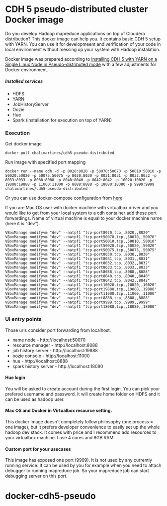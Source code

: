 # CDH 5 pseudo-distributed cluster Docker image

Do you develop Hadoop mapreduce applications on top of Cloudera distribution? This docker image can help you. It contains basic CDH 5 setup with YARN. You can use it for developmeent and verification of your code in local environment without messing up your system with Hadoop instalation.

Docker image was prepared according to [Installing CDH 5 with YARN on a Single Linux Node in Pseudo-distributed mode](http://www.cloudera.com/content/cloudera-content/cloudera-docs/CDH5/latest/CDH5-Quick-Start/cdh5qs_yarn_pseudo.html) with a few adjustments for Docker environment.

##### Installed services
* HDFS
* YARN
* JobHistoryServer
* Oozie
* Hue
* Spark (installation for execution on top of YARN)

### Execution
Get docker image

    docker pull chalimartines/cdh5-pseudo-distributed

Run image with specified port mapping

    docker run --name cdh -d -p 8020:8020 -p 50070:50070 -p 50010:50010 -p 50020:50020 -p 50075:50075 -p 8030:8030 -p 8031:8031 -p 8032:8032 -p 8033:8033 -p 8088:8088 -p 8040:8040 -p 8042:8042 -p 10020:10020 -p 19888:19888 -p 11000:11000 -p 8888:8888 -p 18080:18080 -p 9999:9999 chalimartines/cdh5-pseudo-distributed

 Or you can use docker-compose configuration from [here](https://github.com/chali/cdh5-pseudo-distributed-cluster-docker-compose)
  
If you are Mac OS user with docker machine with virtualbox driver and you would like to get from your local system to a cdh container add these port forwardings. Name of virtual machine is equal to your docker machine name (here it is "dev").

	VBoxManage modifyvm "dev" --natpf1 "tcp-port8020,tcp,,8020,,8020"
	VBoxManage modifyvm "dev" --natpf1 "tcp-port50070,tcp,,50070,,50070"
	VBoxManage modifyvm "dev" --natpf1 "tcp-port50010,tcp,,50010,,50010"
	VBoxManage modifyvm "dev" --natpf1 "tcp-port50020,tcp,,50020,,50020"
	VBoxManage modifyvm "dev" --natpf1 "tcp-port50075,tcp,,50075,,50075"
	VBoxManage modifyvm "dev" --natpf1 "tcp-port8030,tcp,,8030,,8030"
	VBoxManage modifyvm "dev" --natpf1 "tcp-port8031,tcp,,8031,,8031"
	VBoxManage modifyvm "dev" --natpf1 "tcp-port8032,tcp,,8032,,8032"
	VBoxManage modifyvm "dev" --natpf1 "tcp-port8033,tcp,,8033,,8033"
	VBoxManage modifyvm "dev" --natpf1 "tcp-port8088,tcp,,8088,,8088"
	VBoxManage modifyvm "dev" --natpf1 "tcp-port8040,tcp,,8040,,8040"
	VBoxManage modifyvm "dev" --natpf1 "tcp-port8042,tcp,,8042,,8042"
	VBoxManage modifyvm "dev" --natpf1 "tcp-port10020,tcp,,10020,,10020"
	VBoxManage modifyvm "dev" --natpf1 "tcp-port19888,tcp,,19888,,19888"
	VBoxManage modifyvm "dev" --natpf1 "tcp-port11000,tcp,,11000,,11000"
	VBoxManage modifyvm "dev" --natpf1 "tcp-port8888,tcp,,8888,,8888"
    VBoxManage modifyvm "dev" --natpf1 "tcp-port9999,tcp,,9999,,9999"
    VBoxManage modifyvm "dev" --natpf1 "tcp-port18080,tcp,,18080,,18080"

### UI entry points
Those urls consider port forwarding from localhost.
* name node - http://localhost:50070
* resource manager - http://localhost:8088
* job history server - http://localhost:19888
* oozie console - http://localhost:11000
* hue - http://localhost:8888
* spark history server - http://localhost:18080

#### Hue login
You will be asked to create account during the first login. You can pick your prefered username and password. It will create home folder on HDFS and it can be used as hadoop user.

#### Mac OS and Docker in Virtualbox resource setting.
This docker image doesn't completely follow  philosophy (one process = one image), but it prefers developer convenience to easily set up the whole hadoop dev stack. It comes with price and I recommend add resources to your virtualbox machine. I use 4 cores and 8GB RAM.

#### Custom port for your usecases
This image has exposed one port (9999). It is not used by any currently running service. It can be used by you for example when you need to attach debugger to running mapreduce job. So your mapreduce job can start debugging server on this port.
# docker-cdh5-pseudo
